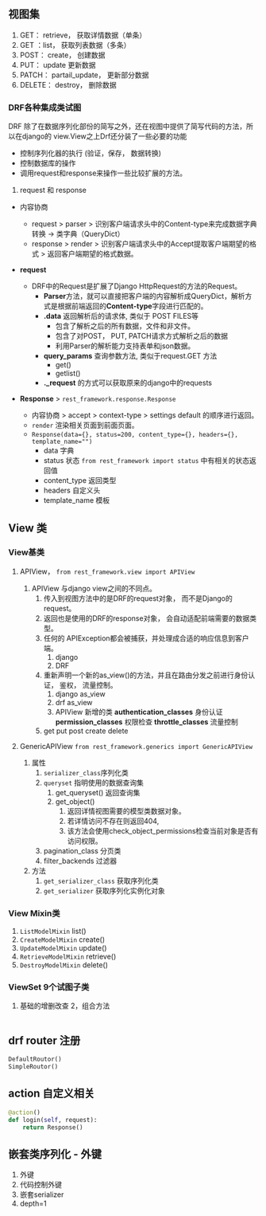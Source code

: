 ## 视图集
1. GET： retrieve， 获取详情数据（单条）
2. GET ：list， 获取列表数据（多条）
3. POST： create， 创建数据
4. PUT： update 更新数据
5. PATCH： partail_update， 更新部分数据
6. DELETE： destroy， 删除数据

### DRF各种集成类试图
DRF 除了在数据序列化部份的简写之外，还在视图中提供了简写代码的方法，所以在django的 view.View之上Drf还分装了一些必要的功能
  - 控制序列化器的执行 (验证，保存， 数据转换)
  - 控制数据库的操作
  - 调用request和response来操作一些比较扩展的方法。

1. request 和 response
- 内容协商
  - request > parser > 识别客户端请求头中的Content-type来完成数据字典转换 -> 类字典（QueryDict）
  - response > render > 识别客户端请求头中的Accept提取客户端期望的格式 > 返回客户端期望的格式数据。

- **request**
  - DRF中的Request是扩展了Django HttpRequest的方法的Request。
    - **Parser**方法，就可以直接把客户端的内容解析成QueryDict，解析方式是根据前端返回的**Content-type**字段进行匹配的。
    - **.data** 返回解析后的请求体, 类似于 POST FILES等
      - 包含了解析之后的所有数据，文件和非文件。
      - 包含了对POST， PUT, PATCH请求方式解析之后的数据
      - 利用Parser的解析能力支持表单和json数据。
    - **query_params** 查询参数方法, 类似于request.GET 方法 
      - get()
      - getlist()
    - **._request** 的方式可以获取原来的django中的requests 
- **Response** > `rest_framework.response.Response`
  - 内容协商 > accept > context-type > settings default 的顺序进行返回。
  - `render` 渲染相关页面到前面页面。
  - `Response(data={}, status=200, content_type={}, headers={}, template_name="")`
    - data 字典
    - status 状态 `from rest_framework import status` 中有相关的状态返回值
    - content_type 返回类型
    - headers 自定义头
    - template_name 模板

## View 类
### View基类
1. APIView， `from rest_framework.view import APIView`
   1. APIView 与django view之间的不同点。
      1. 传入到视图方法中的是DRF的request对象， 而不是Django的request。
      2. 返回也是使用的DRF的response对象， 会自动适配前端需要的数据类型。
      3. 任何的 APIException都会被捕获，并处理成合适的响应信息到客户端。
         1. django
         2. DRF
      4. 重新声明一个新的as_view()的方法，并且在路由分发之前进行身份认证， 鉴权， 流量控制。
         1. django as_view 
         2. drf as_view 
         3. APIView 新增的类
            **authentication_classes** 身份认证
            **permission_classes** 权限检查
            **throttle_classes** 流量控制
      5. get put post create delete

2. GenericAPIView `from rest_framework.generics import GenericAPIView`
   1. 属性 
      1. `serializer_class`序列化类
      2. `queryset` 指明使用的数据查询集
         1. get_queryset() 返回查询集 
         2. get_object() 
            1. 返回详情视图需要的模型类数据对象。
            2. 若详情访问不存在则返回404,
            3. 该方法会使用check_object_permissions检查当前对象是否有访问权限。
      3. pagination_class 分页类
      4. filter_backends 过滤器
   2. 方法 
      1. `get_serializer_class` 获取序列化类
      2. `get_serializer` 获取序列化实例化对象

### View Mixin类 
1. `ListModelMixin` list()
2. `CreateModelMixin` create()
3. `UpdateModelMixin` update()
4. `RetrieveModelMixin` retrieve()
5. `DestroyModelMixin` delete()

### ViewSet 9个试图子类
1. 基础的增删改查
2，组合方法
```python

```

## drf router 注册
```python
DefaultRoutor()
SimpleRoutor()
```

## action 自定义相关
```python
@action()
def login(self, request):
    return Response()
```

## 嵌套类序列化 - 外键
1. 外键
2. 代码控制外键
3. 嵌套serializer
4. depth=1

## 

